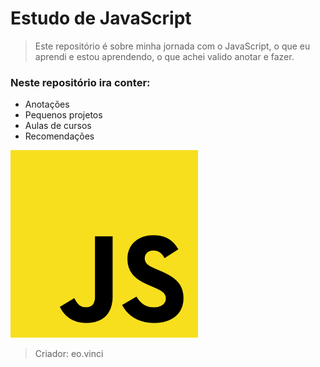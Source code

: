 # Estudo de JavaScript
> Este repositório é sobre minha jornada com o JavaScript, o que eu aprendi e estou aprendendo, o que achei valido anotar e fazer.
### Neste repositório ira conter:
- Anotações
- Pequenos projetos
- Aulas de cursos
- Recomendações
<img src="js.png" alt="Logo JS" width="300px" height="300px"/>

> Criador:  eo.vinci

